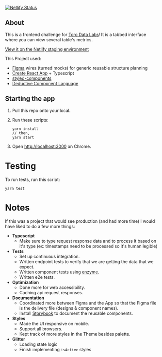 [![Netlify Status](https://api.netlify.com/api/v1/badges/6e67729d-bd80-4fd9-9f4a-778a890df23e/deploy-status)](https://app.netlify.com/sites/priceless-roentgen-81cb50/deploys)

## About

This is a frontend challenge for [Toro Data Labs](https://torodata.io/)! It is a tabbed interface where you can view several table's metrics.


[View it on the Netlify staging environment](https://priceless-roentgen-81cb50.netlify.app/)

This Project used:

- [Figma](https://www.figma.com/file/wLD3OslFCvKxOq3tq3JFKC/Untitled?node-id=0%3A1) wires (turned mocks) for generic reusable structure planning
- [Create React App](https://github.com/facebook/create-react-app) + Typescript
- [styled-components](https://styled-components.com/docs/basics)
- [Deductive Component Language](https://www.hovalabs.com/blog/deductive-component-language)

## Starting the app

1. Pull this repo onto your local.
2. Run these scripts:

   ```
   yarn install
   // then,
   yarn start
   ```

3. Open [http://localhost:3000](http://localhost:3000) on Chrome.

# Testing

To run tests, run this script:

```
yarn test
```

# Notes

If this was a project that would see production (and had more time) I would have liked to do a few more things:

- **Typescript**
  - Make sure to type request response data and to process it based on it's type (ex: timestamps need to be processed so it's human legible)
- **Tests**
  - Set up continuous integration.
  - Written endpoint tests to verify that we are getting the data that we expect.
  - Written component tests using [enzyme](https://enzymejs.github.io/enzyme/).
  - Written e2e tests.
- **Optimization**
  - Done more for web accessibility.
  - Caching api request responses.
- **Documentation**
  - Coordinated more between Figma and the App so that the Figma file is the delivery file (designs & component names).
  - Install [Storybook](https://storybook.js.org/) to document the reusable components.
- **Styles**
  - Made the UI responsive on mobile.
  - Support all browsers.
  - Kept track of more styles in the Theme besides palette.
- **Glitter**
  - Loading state logic
  - Finish implementing `isActive` styles
